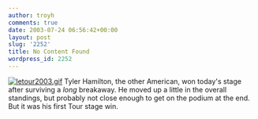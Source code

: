 ```yaml
---
author: troyh
comments: true
date: 2003-07-24 06:56:42+00:00
layout: post
slug: '2252'
title: No Content Found
wordpress_id: 2252
---
```


[![letour2003.gif](http://www.troyandgay.com/archives/letour2003.gif)](http://letour.fr/) Tyler Hamilton, the other American, won today's stage after surviving a _long_ breakaway. He moved up a little in the overall standings, but probably not close enough to get on the podium at the end. But it was his first Tour stage win.
